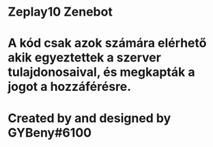 # Zeplay10 Zenebot

# A kód csak azok számára elérhető akik egyeztettek a szerver tulajdonosaival, és megkapták a jogot a hozzáférésre.



# Created by and designed by GYBeny#6100
